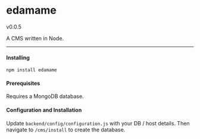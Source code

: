 edamame
=======

v0.0.5

A CMS written in Node.


---------------------------------------


#### Installing

`npm install edamame`

#### Prerequisites

Requires a MongoDB database.

#### Configuration and Installation

Update `backend/config/configuration.js` with your DB / host details. Then navigate to `/cms/install` to create the database.
